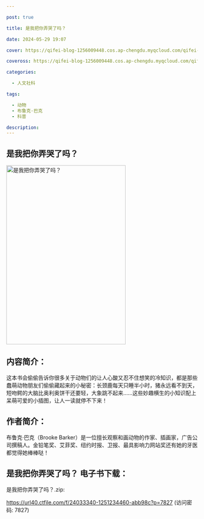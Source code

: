 ```yaml
---

post: true

title: 是我把你弄哭了吗？

date: 2024-05-29 19:07

cover: https://qifei-blog-1256009448.cos.ap-chengdu.myqcloud.com/qifei-blog/651929a8c458853aefa1990d.jpg

coveross: https://qifei-blog-1256009448.cos.ap-chengdu.myqcloud.com/qifei-blog/651929a8c458853aefa1990d.jpg

categories:

  - 人文社科

tags:

  - 动物
  - 布鲁克·巴克
  - 科普

description:
---
```


## 是我把你弄哭了吗？
<img alt="是我把你弄哭了吗？ " class="aligncenter loaded" data-was-processed="true" decoding="async" fetchpriority="high" height="471" src="https://qifei-blog-1256009448.cos.ap-chengdu.myqcloud.com/qifei-blog/651929a8c458853aefa1990d.jpg " style="cursor: zoom-in;" width="314"/>

## 内容简介：

这本书会偷偷告诉你很多关于动物们的让人心酸又忍不住想笑的冷知识，都是那些蠢萌动物朋友们偷偷藏起来的小秘密：长颈鹿每天只睡半小时，猪永远看不到天，短吻鳄的大脑比奥利奥饼干还要轻，大象跳不起来……这些妙趣横生的小知识配上呆萌可爱的小插图，让人一读就停不下来！

## 作者简介：

布鲁克·巴克（Brooke Barker）是一位擅长观察和画动物的作家、插画家，广告公司撰稿人。金铅笔奖、艾菲奖、纽约时报、卫报、最具影响力网站奖还有她的牙医都觉得她棒棒哒！

## 是我把你弄哭了吗？ 电子书下载：

是我把你弄哭了吗？.zip: 

https://url40.ctfile.com/f/24033340-1251234460-abb98c?p=7827 (访问密码: 7827)

